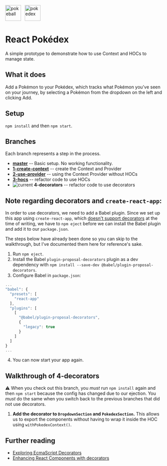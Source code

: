 <img src="https://i.dlpng.com/static/png/89133_thumb.png" alt="pokeball" height="50"/> &nbsp; <img src="https://people.rit.edu/jrm2516/330/gamedex/pokedex.png" alt="pokedex" height="50"/>  

# React Pokédex 
A simple prototype to demonstrate how to use Context and HOCs to manage state.

## What it does
Add a Pokémon to your Pokédex, which tracks what Pokémon you've seen on your journey, by selecting a Pokémon from the dropdown on the left and clicking Add. 

## Setup
`npm install` and then `npm start`.

## Branches
Each branch represents a step in the process.

- **[master](https://github.com/siuangie91/react-pokedex/tree/master)** -- Basic setup. No working functionality.
- **[1-create-context](https://github.com/siuangie91/react-pokedex/tree/1-create-context)** -- create the Context and Provider
- **[2-use-provider](https://github.com/siuangie91/react-pokedex/tree/2-use-provider)** -- using the Context Provider without HOCs
- **[3-hocs](https://github.com/siuangie91/react-pokedex/tree/3-hocs)** -- refactor code to use HOCs
- ![current](https://img.shields.io/badge/current-blue.svg) **4-decorators** -- refactor code to use decorators

## Note regarding decorators and `create-react-app`:

In order to use decorators, we need to add a Babel plugin. Since we set up this app using `create-react-app`, which [doesn't support decorators](https://facebook.github.io/create-react-app/docs/can-i-use-decorators) at the time of writing, we have to `npm eject` before we can install the Babel plugin and add it to our `package.json`.

The steps below have already been done so you can skip to the walkthrough, but I've documented them here for reference's sake.
1. Run `npm eject`.
2. Install the Babel `plugin-proposal-decorators` plugin as a dev dependency with `npm install --save-dev @babel/plugin-proposal-decorators`.
3. Configure Babel in `package.json`:
```javascript
...
"babel": {
  "presets": [
    "react-app"
  ],
  "plugins": [
    [
      "@babel/plugin-proposal-decorators",
      {
        "legacy": true
      }
    ]
  ]
}
...
```
4. You can now start your app again.

## Walkthrough of 4-decorators
:warning: When you check out this branch, you _must_ run `npm install` again and then `npm start` because the config has changed due to our ejection. You _must_ do the same when you switch back to the previous branches that did not use decorators.

1. **Add the decorator to `DropdownSection` and `PokedexSection`.** This allows us to export the components without having to wrap it inside the HOC using `withPokedexContext()`.

## Further reading

- [Exploring EcmaScript Decorators](https://medium.com/google-developers/exploring-es7-decorators-76ecb65fb841)
- [Enhancing React Components with decorators](https://medium.com/@gigobyte/enhancing-react-components-with-decorators-441320e8606a)